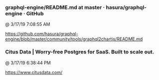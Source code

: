 ﻿

### graphql-engine/README.md at master · hasura/graphql-engine · GitHub
@ 3/17/19 7:08:55 AM

https://github.com/hasura/graphql-engine/blob/master/community/tools/graphql2chartjs/README.md



### Citus Data | Worry-free Postgres for SaaS. Built to scale out.
@ 3/17/19 6:38:44 PM

https://www.citusdata.com/

